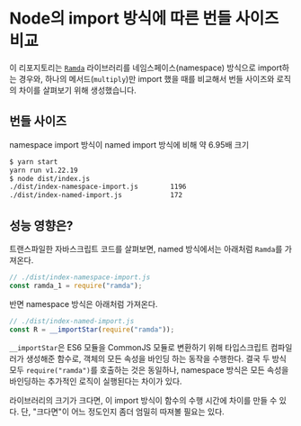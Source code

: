# Node의 import 방식에 따른 번들 사이즈 비교

이 리포지토리는 [`Ramda`](https://ramdajs.com/) 라이브러리를 네임스페이스(namespace) 방식으로 import하는 경우와, 하나의 메서드(`multiply`)만 import 했을 때를 비교해서 번들 사이즈와 로직의 차이를 살펴보기 위해 생성했습니다.

## 번들 사이즈

namespace import 방식이 named import 방식에 비해 약 6.95배 크기

```sh
$ yarn start
yarn run v1.22.19
$ node dist/index.js
./dist/index-namespace-import.js        1196
./dist/index-named-import.js            172
```

## 성능 영향은?

트랜스파일한 자바스크립트 코드를 살펴보면, named 방식에서는 아래처럼 `Ramda`를 가져온다.

```js
// ./dist/index-namespace-import.js
const ramda_1 = require("ramda");
```

반면 namespace 방식은 아래처럼 가져온다.

```js
// ./dist/index-named-import.js
const R = __importStar(require("ramda"));
```

`__importStar`은 ES6 모듈을 CommonJS 모듈로 변환하기 위해 타입스크립트 컴파일러가 생성해준 함수로, 객체의 모든 속성을 바인딩 하는 동작을 수행한다. 결국 두 방식 모두 `require("ramda")`를 호출하는 것은 동일하나, namespace 방식은 모든 속성을 바인딩하는 추가적인 로직이 실행된다는 차이가 있다.

라이브러리의 크기가 크다면, 이 import 방식이 함수의 수행 시간에 차이를 만들 수 있다. 단, "크다면"이 어느 정도인지 좀더 엄밀히 따져볼 필요는 있다.
